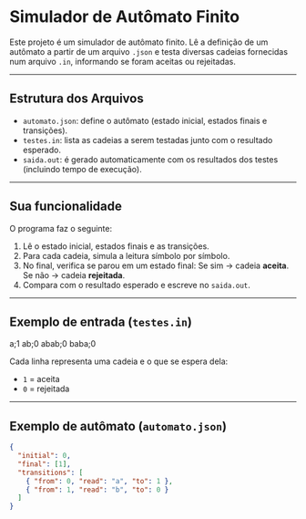 # Simulador de Autômato Finito

Este projeto é um simulador de autômato finito. Lê a definição de um autômato a partir de um arquivo `.json` e testa diversas cadeias fornecidas num arquivo `.in`, informando se foram aceitas ou rejeitadas.

---

##  Estrutura dos Arquivos

- `automato.json`: define o autômato (estado inicial, estados finais e transições).
- `testes.in`: lista as cadeias a serem testadas junto com o resultado esperado.
- `saida.out`: é gerado automaticamente com os resultados dos testes (incluindo tempo de execução).

---

##  Sua funcionalidade

O programa faz o seguinte:

1. Lê o estado inicial, estados finais e as transições.
2. Para cada cadeia, simula a leitura símbolo por símbolo.
3. No final, verifica se parou em um estado final:
    Se sim → cadeia **aceita**.
    Se não → cadeia **rejeitada**.
4. Compara com o resultado esperado e escreve no `saida.out`.

---

##  Exemplo de entrada (`testes.in`)
a;1
ab;0
abab;0
baba;0


Cada linha representa uma cadeia e o que se espera dela:
- `1` = aceita
- `0` = rejeitada

---

##  Exemplo de autômato (`automato.json`)

```json
{
  "initial": 0,
  "final": [1],
  "transitions": [
    { "from": 0, "read": "a", "to": 1 },
    { "from": 1, "read": "b", "to": 0 }
  ]
}

